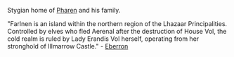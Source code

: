 Stygian home of [Pharen](../-Characters/-Player/Pharen.md) and his family.

"Farlnen is an island within the northern region of the Lhazaar Principalities. Controlled by elves who fled Aerenal after the destruction of House Vol, the cold realm is ruled by Lady Erandis Vol herself, operating from her stronghold of Illmarrow Castle." - [Eberron](https://eberron.fandom.com/wiki/Farlnen)
